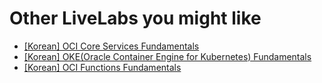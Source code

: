# Other LiveLabs you might like

- [[Korean] OCI Core Services Fundamentals](https://apexapps.oracle.com/pls/apex/dbpm/r/livelabs/view-workshop?wid=3615)
- [[Korean] OKE(Oracle Container Engine for Kubernetes) Fundamentals](https://apexapps.oracle.com/pls/apex/dbpm/r/livelabs/view-workshop?wid=3206)
- [[Korean] OCI Functions Fundamentals](https://apexapps.oracle.com/pls/apex/f?p=133:180:12141231724226::::wid:3598)